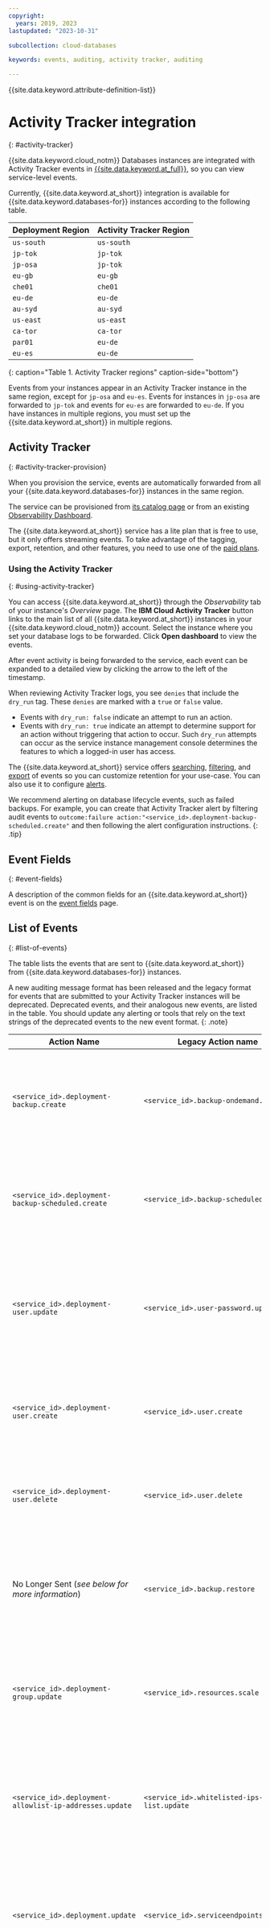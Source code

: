```yaml
---
copyright:
  years: 2019, 2023
lastupdated: "2023-10-31"

subcollection: cloud-databases

keywords: events, auditing, activity tracker, auditing

---
```


{{site.data.keyword.attribute-definition-list}}

# Activity Tracker integration
{: #activity-tracker}

{{site.data.keyword.cloud_notm}} Databases instances are integrated with Activity Tracker events in [{{site.data.keyword.at_full}}](/docs/activity-tracker?topic=activity-tracker-getting-started), so you can view service-level events.

Currently, {{site.data.keyword.at_short}} integration is available for {{site.data.keyword.databases-for}} instances according to the following table. 

| Deployment Region | Activity Tracker Region |
| ----------|----------- |
| `us-south` | `us-south` |
| `jp-tok` | `jp-tok` |
| `jp-osa` | `jp-tok` |
| `eu-gb` | `eu-gb` |
| `che01` | `che01` |
| `eu-de` | `eu-de` |
| `au-syd` | `au-syd` |
| `us-east` | `us-east` |
| `ca-tor` | `ca-tor` |
| `par01` | `eu-de` |
| `eu-es` | `eu-de` |
{: caption="Table 1. Activity Tracker regions" caption-side="bottom"}

Events from your instances appear in an Activity Tracker instance in the same region, except for `jp-osa` and `eu-es`. Events for instances in `jp-osa` are forwarded to `jp-tok` and events for `eu-es` are forwarded to `eu-de`. If you have instances in multiple regions, you must set up the {{site.data.keyword.at_short}} in multiple regions. 

## Activity Tracker
{: #activity-tracker-provision}

When you provision the service, events are automatically forwarded from all your {{site.data.keyword.databases-for}} instances in the same region.

The service can be provisioned from [its catalog page](/catalog/ibm-cloud-activity-tracker) or from an existing [Observability Dashboard](https://cloud.ibm.com/observe/activitytracker).

The {{site.data.keyword.at_short}} service has a lite plan that is free to use, but it only offers streaming events. To take advantage of the tagging, export, retention, and other features, you need to use one of the [paid plans](/docs/activity-tracker?topic=activity-tracker-service_plan).

### Using the Activity Tracker
{: #using-activity-tracker}

You can access {{site.data.keyword.at_short}} through the _Observability_ tab of your instance's _Overview_ page. The **IBM Cloud Activity Tracker** button links to the main list of all {{site.data.keyword.at_short}} instances in your {{site.data.keyword.cloud_notm}} account. Select the instance where you set your database logs to be forwarded. Click **Open dashboard** to view the events.

After event activity is being forwarded to the service, each event can be expanded to a detailed view by clicking the arrow to the left of the timestamp.

When reviewing Activity Tracker logs, you see `denies` that include the `dry_run` tag. These `denies` are marked with a `true` or `false` value. 
- Events with `dry_run: false` indicate an attempt to run an action. 
- Events with `dry_run: true` indicate an attempt to determine support for an action without triggering that action to occur. Such `dry_run` attempts can occur as the service instance management console determines the features to which a logged-in user has access.

The {{site.data.keyword.at_short}} service offers [searching](/docs/activity-tracker?topic=activity-tracker-view_events#view_events_step2), [filtering](/docs/activity-tracker?topic=activity-tracker-view_events#view_events_step3), and [export](/docs/activity-tracker?topic=activity-tracker-export) of events so you can customize retention for your use-case. You can also use it to configure [alerts](/docs/activity-tracker?topic=activity-tracker-alerts).

We recommend alerting on database lifecycle events, such as failed backups. For example, you can create that Activity Tracker alert by filtering audit events to `outcome:failure action:"<service_id>.deployment-backup-scheduled.create"` and then following the alert configuration instructions. 
{: .tip}

## Event Fields
{: #event-fields}

A description of the common fields for an {{site.data.keyword.at_short}} event is on the [event fields](/docs/activity-tracker?topic=activity-tracker-event) page.

## List of Events
{: #list-of-events}

The table lists the events that are sent to {{site.data.keyword.at_short}} from {{site.data.keyword.databases-for}} instances.

A new auditing message format has been released and the legacy format for events that are submitted to your Activity Tracker instances will be deprecated. Deprecated events, and their analogous new events, are listed in the table. You should update any alerting or tools that rely on the text strings of the deprecated events to the new event format.
{: .note}

| Action Name | Legacy Action name | Description |
| ------- | ------- | ------- |
| `<service_id>.deployment-backup.create`|`<service_id>.backup-ondemand.create` | An on-demand backup of your instance was created. If the backup failed, a "-failure" flag is included in the message. |
|`<service_id>.deployment-backup-scheduled.create`| `<service_id>.backup-scheduled.create`| A scheduled backup of your instance was created. If the backup failed, a "-failure" flag is included in the message. |
|`<service_id>.deployment-user.update`|`<service_id>.user-password.update`| A user's password was updated. A "-failure" flag is included in the message if the attempt to update a user's password failed. |
|`<service_id>.deployment-user.create`|`<service_id>.user.create` | A user was created. A "-failure" flag is included in the message if the attempt to create a user failed. |
|`<service_id>.deployment-user.delete`|`<service_id>.user.delete` | A user was deleted. A "-failure" flag is included in the message if the attempt to delete a user failed. |
|No Longer Sent (_see below for more information_) | `<service_id>.backup.restore`|A restore from backup was created. If the attempted restore failed, a "-failure" flag is included in the message. |
|`<service_id>.deployment-group.update`|`<service_id>.resources.scale` | A scaling operation was performed. If the scaling operation failed, a "-failure" flag is included in the message. |
|`<service_id>.deployment-allowlist-ip-addresses.update` | `<service_id>.whitelisted-ips-list.update`|The allowlist was modified. A "-failure" flag is included in the message if the attempt to modify the allowlist failed. |
|`<service_id>.deployment.update`|`<service_id>.serviceendpoints.update` | A change was made to the service endpoints configuration. If the operation failed, a "-failure" flag is included in the message. |
|`<service_id>.deployment-group-autoscaling.update` | `<service_id>.autoscaling.update` | An autoscaling configuration change or an autoscaling operation was performed. If an autoscaling operation was performed the message includes `autoscale resources for instance <deployment-id>`. If the autoscaling operation or the configuration change failed, a "-failure" flag is included in the message. |
|`<service_id>.deployment-volumes.update`|`<service_id>.volumes.update` | An activity was performed on the encryption key that is used by the database, such as rotation or shredding. Details of the action are in the event. |
{: caption="Table 2. List of Events and Event Descriptions" caption-side="bottom"}

The `service_id` field indicates the type of {{site.data.keyword.databases-for}} instance. For example, `databases-for-postgresql` or `messages-for-rabbitmq`.

The `<service_id>.backup.restore` auditing message is no longer sent because this action is already covered by the `<service_name>.instance.create` {{site.data.keyword.cloud_notm}} global event. For more resource-related global events, you can review the [{{site.data.keyword.at_full}} documentation](/docs/activity-tracker?topic=activity-tracker-at_events_rc#rc_ui). {{site.data.keyword.cloud_notm}} global events include generation of events such as provisioning, deprovisioning, service plan changes, and tagging of resources. To view these events, you must [provision an instance](/docs/services/activity-tracker?topic=activity-tracker-provision#provision) of the {{site.data.keyword.at_full}} service in the Frankfurt (`eu-de`) region.
